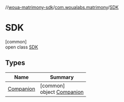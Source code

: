 //[woua-matrimony-sdk](../../../index.md)/[com.woualabs.matrimony](../index.md)/[SDK](index.md)

# SDK

[common]\
open class [SDK](index.md)

## Types

| Name | Summary |
|---|---|
| [Companion](-companion/index.md) | [common]<br>object [Companion](-companion/index.md) |
